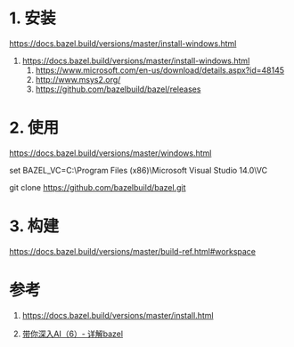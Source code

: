 
# 1. 安装

https://docs.bazel.build/versions/master/install-windows.html

1. https://docs.bazel.build/versions/master/install-windows.html
    1. https://www.microsoft.com/en-us/download/details.aspx?id=48145
    2. http://www.msys2.org/
    3. https://github.com/bazelbuild/bazel/releases

# 2. 使用

https://docs.bazel.build/versions/master/windows.html

set BAZEL_VC=C:\Program Files (x86)\Microsoft Visual Studio 14.0\VC

git clone https://github.com/bazelbuild/bazel.git

# 3. 构建

https://docs.bazel.build/versions/master/build-ref.html#workspace


# 参考

1. https://docs.bazel.build/versions/master/install.html
    
2. [带你深入AI（6）- 详解bazel](https://blog.csdn.net/u013510838/article/details/80102438)